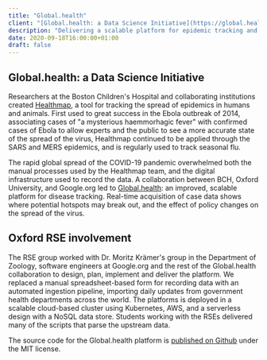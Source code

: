 ```yaml
---
title: "Global.health"
client: "[Global.health: a Data Science Initiative](https://global.health/)"
description: "Delivering a scalable platform for epidemic tracking and analysis"
date: 2020-09-18T16:00:00+01:00
draft: false
---
```


## Global.health: a Data Science Initiative

Researchers at the Boston Children's Hospital and collaborating institutions created [Healthmap](https://healthmap.org/), a tool for tracking the spread of epidemics in humans and animals. First used to great success in the Ebola outbreak of 2014, associating cases of "a mysterious haemmorhagic fever" with confirmed cases of Ebola to allow experts and the public to see a more accurate state of the spread of the virus, Healthmap continued to be applied through the SARS and MERS epidemics, and is regularly used to track seasonal flu.

The rapid global spread of the COVID-19 pandemic overwhelmed both the manual processes used by the Healthmap team, and the digital infrastructure used to record the data. A collaboration between BCH, Oxford University, and Google.org led to [Global.health](https://ghdsi.org): an improved, scalable platform for disease tracking. Real-time acquisition of case data shows where potential hotspots may break out, and the effect of policy changes on the spread of the virus.

## Oxford RSE involvement

The RSE group worked with Dr. Moritz Krämer's group in the Department of Zoology, software engineers at Google.org and the rest of the Global.health collaboration to design, plan, implement and deliver the platform. We replaced a manual spreadsheet-based form for recording data with an automated ingestion pipeline, importing daily updates from government health departments across the world. The platforms is deployed in a scalable cloud-based cluster using Kubernetes, AWS, and a serverless design with a NoSQL data store. Students working with the RSEs delivered many of the scripts that parse the upstream data.

The source code for the Global.health platform is [published on Github](https://github.com/globaldothealth/) under the MIT license.
